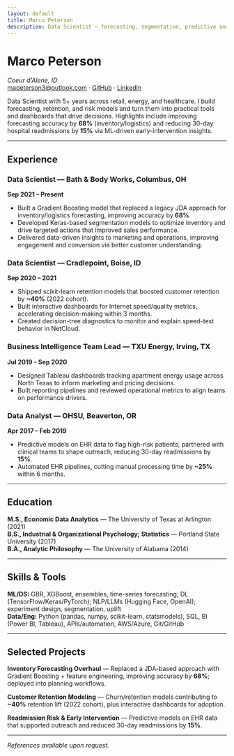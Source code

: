 ```yaml
---
layout: default
title: Marco Peterson
description: Data Scientist — forecasting, segmentation, predictive analytics
---
```


<!-- Matrix background hooks -->
<link rel="stylesheet" href="/assets/css/styles.css?v=3">
<canvas id="bg-canvas" aria-hidden="true"></canvas>

# Marco Peterson

*Coeur d'Alene, ID*  
[mapeterson3@outlook.com](mailto:mapeterson3@outlook.com) · [GitHub](https://github.com/MarcoPeterson) · [LinkedIn](https://www.linkedin.com/in/marco-peterson-5b1b63148)

Data Scientist with 5+ years across retail, energy, and healthcare. I build forecasting, retention, and risk models and turn them into practical tools and dashboards that drive decisions. Highlights include improving forecasting accuracy by **68%** (inventory/logistics) and reducing 30-day hospital readmissions by **15%** via ML-driven early-intervention insights.

---

## Experience

### **Data Scientist** — Bath & Body Works, Columbus, OH
**Sep 2021 – Present**  
- Built a Gradient Boosting model that replaced a legacy JDA approach for inventory/logistics forecasting, improving accuracy by **68%**.  
- Developed Keras-based segmentation models to optimize inventory and drive targeted actions that improved sales performance.  
- Delivered data-driven insights to marketing and operations, improving engagement and conversion via better customer understanding.

### **Data Scientist** — Cradlepoint, Boise, ID
**Sep 2020 – 2021**  
- Shipped scikit-learn retention models that boosted customer retention by **~40%** (2022 cohort).  
- Built interactive dashboards for Internet speed/quality metrics, accelerating decision-making within 3 months.  
- Created decision-tree diagnostics to monitor and explain speed-test behavior in NetCloud.

### **Business Intelligence Team Lead** — TXU Energy, Irving, TX
**Jul 2019 – Sep 2020**  
- Designed Tableau dashboards tracking apartment energy usage across North Texas to inform marketing and pricing decisions.  
- Built reporting pipelines and reviewed operational metrics to align teams on performance drivers.

### **Data Analyst** — OHSU, Beaverton, OR
**Apr 2017 – Feb 2019**  
- Predictive models on EHR data to flag high-risk patients; partnered with clinical teams to shape outreach, reducing 30-day readmissions by **15%**.  
- Automated EHR pipelines, cutting manual processing time by **~25%** within 6 months.

---

## Education

**M.S., Economic Data Analytics** — The University of Texas at Arlington (2021)  
**B.S., Industrial & Organizational Psychology; Statistics** — Portland State University (2017)  
**B.A., Analytic Philosophy** — The University of Alabama (2014)

---

## Skills & Tools

**ML/DS:** GBR, XGBoost, ensembles, time-series forecasting; DL (TensorFlow/Keras/PyTorch); NLP/LLMs (Hugging Face, OpenAI); experiment design, segmentation, uplift  
**Data/Eng:** Python (pandas, numpy, scikit-learn, statsmodels), SQL, BI (Power BI, Tableau), APIs/automation, AWS/Azure, Git/GitHub

---

## Selected Projects

**Inventory Forecasting Overhaul** — Replaced a JDA-based approach with Gradient Boosting + feature engineering, improving accuracy by **68%**; deployed into planning workflows.  

**Customer Retention Modeling** — Churn/retention models contributing to **~40%** retention lift (2022 cohort), plus interactive dashboards for adoption.  

**Readmission Risk & Early Intervention** — Predictive models on EHR data that supported outreach and reduced 30-day readmissions by **15%**.

---

*References available upon request.*

<!-- Matrix code rain -->
<script src="/assets/js/scripts.js?v=3"></script>
